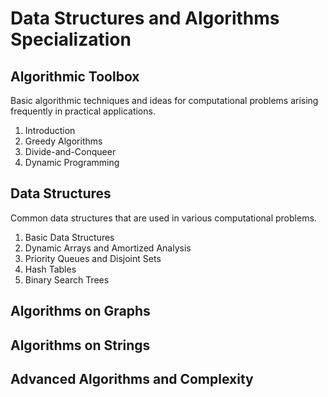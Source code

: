 # Data Structures and Algorithms Specialization

## Algorithmic Toolbox
Basic algorithmic techniques and ideas for computational problems arising frequently in practical applications.

1. Introduction
2. Greedy Algorithms
3. Divide-and-Conqueer
4. Dynamic Programming

## Data Structures
Common data structures that are used in various computational problems.

1. Basic Data Structures
2. Dynamic Arrays and Amortized Analysis
3. Priority Queues and Disjoint Sets
4. Hash Tables
5. Binary Search Trees

## Algorithms on Graphs

## Algorithms on Strings

## Advanced Algorithms and Complexity
